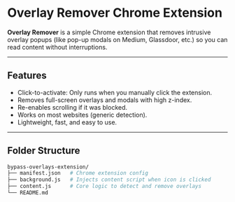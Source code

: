 # Overlay Remover Chrome Extension

**Overlay Remover** is a simple Chrome extension that removes intrusive overlay popups (like pop-up modals on Medium, Glassdoor, etc.) so you can read content without interruptions.

---

## Features

- Click-to-activate: Only runs when you manually click the extension.
- Removes full-screen overlays and modals with high z-index.
- Re-enables scrolling if it was blocked.
- Works on most websites (generic detection).
- Lightweight, fast, and easy to use.

---

## Folder Structure

```bash
bypass-overlays-extension/
├── manifest.json   # Chrome extension config
├── background.js   # Injects content script when icon is clicked
├── content.js      # Core logic to detect and remove overlays
└── README.md      
```